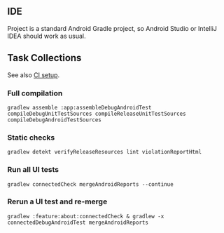 ## IDE

Project is a standard Android Gradle project, so Android Studio or IntelliJ IDEA should work as usual.

## Task Collections
See also [CI setup](../.github/workflows/CI.yml).

### Full compilation
```
gradlew assemble :app:assembleDebugAndroidTest compileDebugUnitTestSources compileReleaseUnitTestSources compileDebugAndroidTestSources
```

### Static checks
```
gradlew detekt verifyReleaseResources lint violationReportHtml
```

### Run all UI tests
```
gradlew connectedCheck mergeAndroidReports --continue
```

### Rerun a UI test and re-merge
```
gradlew :feature:about:connectedCheck & gradlew -x connectedDebugAndroidTest mergeAndroidReports
```

